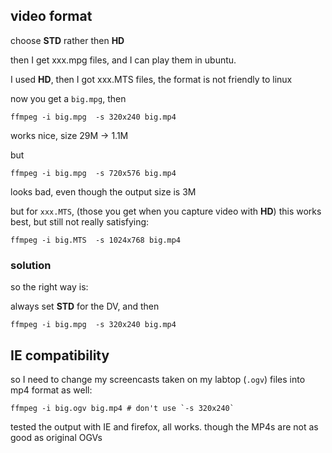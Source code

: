 ## video format

choose __STD__ rather then __HD__ 

then I get xxx.mpg files, and I can play them in ubuntu.

I used __HD__, then I got xxx.MTS files, the format is not friendly to linux

now you get a `big.mpg`, then

    ffmpeg -i big.mpg  -s 320x240 big.mp4

works nice, size 29M -> 1.1M

but

    ffmpeg -i big.mpg  -s 720x576 big.mp4

looks bad, even though the output size is 3M


but for `xxx.MTS`, (those you get when you capture video with __HD__)
this works best, but still not really satisfying:

    ffmpeg -i big.MTS  -s 1024x768 big.mp4

### solution

so the right way is:

always set __STD__ for the DV, and then

    ffmpeg -i big.mpg  -s 320x240 big.mp4
## IE compatibility

so I need to change my screencasts taken on my labtop (`.ogv`) files into
mp4 format as well:

    ffmpeg -i big.ogv big.mp4 # don't use `-s 320x240`

tested the output with IE and firefox, all works. though the MP4s are not as
good as original OGVs
